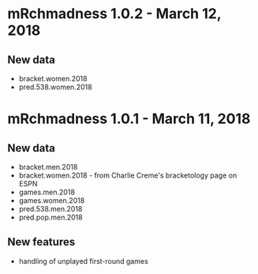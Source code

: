 # mRchmadness 1.0.2 - March 12, 2018

## New data
* bracket.women.2018
* pred.538.women.2018


# mRchmadness 1.0.1 - March 11, 2018

## New data
* bracket.men.2018
* bracket.women.2018 - from Charlie Creme's bracketology page on ESPN
* games.men.2018
* games.women.2018
* pred.538.men.2018
* pred.pop.men.2018

## New features
* handling of unplayed first-round games
